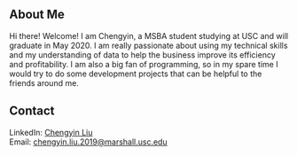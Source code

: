 <!-- Google Tag Manager -->
<script>(function(w,d,s,l,i){w[l]=w[l]||[];w[l].push({'gtm.start':
new Date().getTime(),event:'gtm.js'});var f=d.getElementsByTagName(s)[0],
j=d.createElement(s),dl=l!='dataLayer'?'&l='+l:'';j.async=true;j.src=
'https://www.googletagmanager.com/gtm.js?id='+i+dl;f.parentNode.insertBefore(j,f);
})(window,document,'script','dataLayer','GTM-N7LWTJX');</script>
<!-- End Google Tag Manager -->

## About Me

Hi there! Welcome! I am Chengyin, a MSBA student studying at USC and will graduate in May 2020. I am really passionate about using my technical skills and my understanding of data to help the business improve its efficiency and profitability. I am also a big fan of programming, so in my spare time I would try to do some development projects that can be helpful to the friends around me. 

## Contact

LinkedIn: [Chengyin Liu](www.linkedin.com/in/chengyinliu458)</br>
Email: [chengyin.liu.2019@marshall.usc.edu](chengyin.liu.2019@marshall.usc.edu)

